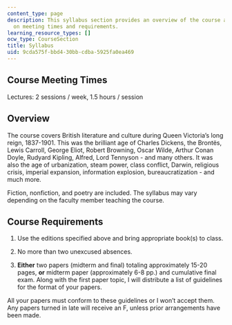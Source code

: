 ```yaml
---
content_type: page
description: This syllabus section provides an overview of the course and information
  on meeting times and requirements.
learning_resource_types: []
ocw_type: CourseSection
title: Syllabus
uid: 9cda575f-bbd4-30bb-cdba-5925fa0ea469
---
```


Course Meeting Times
--------------------

Lectures: 2 sessions / week, 1.5 hours / session

Overview
--------

The course covers British literature and culture during Queen Victoria’s long reign, 1837-1901. This was the brilliant age of Charles Dickens, the Brontës, Lewis Carroll, George Eliot, Robert Browning, Oscar Wilde, Arthur Conan Doyle, Rudyard Kipling, Alfred, Lord Tennyson - and many others. It was also the age of urbanization, steam power, class conflict, Darwin, religious crisis, imperial expansion, information explosion, bureaucratization - and much more.

Fiction, nonfiction, and poetry are included. The syllabus may vary depending on the faculty member teaching the course.

Course Requirements
-------------------

1.  Use the editions specified above and bring appropriate book(s) to class.  
    
2.  No more than two unexcused absences.  
    
3.  **Either** two papers (midterm and final) totaling approximately 15-20 pages, **or** midterm paper (approximately 6-8 pp.) and cumulative final exam. Along with the first paper topic, I will distribute a list of guidelines for the format of your papers.

All your papers must conform to these guidelines or I won’t accept them. Any papers turned in late will receive an F, unless prior arrangements have been made.